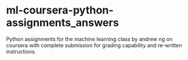 # ml-coursera-python-assignments_answers
Python assignments for the machine learning class by andrew ng on coursera with complete submission for grading capability and re-written instructions.
